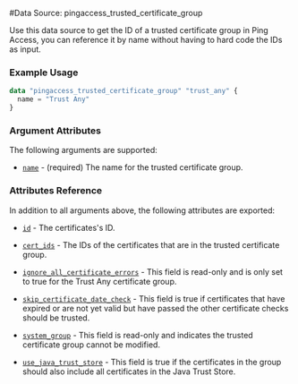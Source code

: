 #Data Source: pingaccess_trusted_certificate_group

Use this data source to get the ID of a trusted certificate group in Ping Access, you can reference it by name without having to hard code the IDs as input.

### Example Usage
```terraform
data "pingaccess_trusted_certificate_group" "trust_any" {
  name = "Trust Any"
}
```
### Argument Attributes
The following arguments are supported:

- [`name`](#name) - (required) The name for the trusted certificate group.

### Attributes Reference

In addition to all arguments above, the following attributes are exported:

- [`id`](#id) - The certificates's ID.

- [`cert_ids`](#cert_ids) - The IDs of the certificates that are in the trusted certificate group.

- [`ignore_all_certificate_errors`](#ignore_all_certificate_errors) -  This field is read-only and is only set to true
for the Trust Any certificate group.

- [`skip_certificate_date_check`](#skip_certificate_date_check) -  This field is true if certificates that have expired or are not yet valid but have passed the other certificate checks should be trusted.

- [`system_group`](#system_group) -  This field is read-only and indicates the trusted certificate group cannot be modified.

- [`use_java_trust_store`](#use_java_trust_store) -  This field is true if the certificates in the group should also include all certificates in the Java Trust Store.
